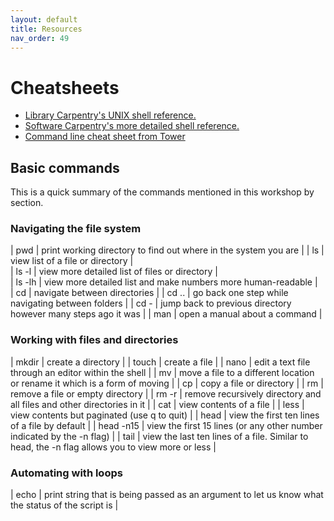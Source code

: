 ```yaml
---
layout: default
title: Resources
nav_order: 49
---
```


# Cheatsheets

* [Library Carpentry's UNIX shell reference.](https://librarycarpentry.org/lc-shell/reference.html)
* [Software Carpentry's more detailed shell reference.](https://swcarpentry.github.io/shell-novice/reference/)
* [Command line cheat sheet from Tower](https://www.git-tower.com/blog/command-line-cheat-sheet/)

## Basic commands

This is a quick summary of the commands mentioned in this workshop by section.

### Navigating the file system

| pwd | print working directory to find out where in the system you are |
| ls  | view list of a file or directory |     
| ls -l  | view more detailed list of files or directory  |  
| ls -lh | view more detailed list and make numbers more human-readable  |   
| cd | navigate between directories |
| cd .. | go back one step while navigating between folders |
| cd - | jump back to previous directory however many steps ago it was |
| man | open a manual about a command |

### Working with files and directories

| mkdir | create a directory |
| touch | create a file |
| nano | edit a text file through an editor within the shell |
| mv | move a file to a different location or rename it which is a form of moving |
| cp | copy a file or directory |
| rm | remove a file or empty directory |
| rm -r | remove recursively directory and all files and other directories in it |
| cat  | view contents of a file |
| less | view contents but paginated (use q to quit) |
| head | view the first ten lines of a file by default |
| head -n15 | view the first 15 lines (or any other number indicated by the -n flag) |
| tail | view the last ten lines of a file. Similar to head, the -n flag allows you to view more or less |

### Automating with loops

| echo | print string that is being passed as an argument to let us know what the status of the script is |
